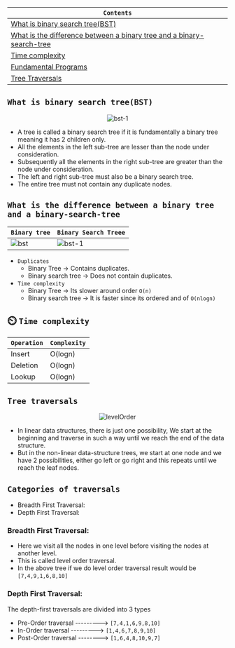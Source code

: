 <div align="center">
  
| `Contents` |
| ---------- |
| [What is binary search tree(BST)](https://github.com/devrath/studious-ds-adventure/blob/main/collection/Trees/BinaryTree/BinarySearchTree/README.md#what-is-binary-search-treebst) |
| [What is the difference between a binary tree and a binary-search-tree](https://github.com/devrath/studious-ds-adventure/blob/main/collection/Trees/BinaryTree/BinarySearchTree/README.md#what-is-the-difference-between-a-binary-tree-and-a-binary-search-tree) |
| [Time complexity](https://github.com/devrath/studious-ds-adventure/blob/main/collection/Trees/BinaryTree/BinarySearchTree/README.md#%EF%B8%8F-time-complexity) |
| [Fundamental Programs](https://github.com/devrath/studious-ds-adventure/tree/main/collection/Trees/BinaryTree/BinarySearchTree/Fundamentals) |
| [Tree Traversals](https://github.com/devrath/studious-ds-adventure/blob/main/collection/Trees/BinaryTree/BinarySearchTree/README.md#tree-traversals) |

</div>


## `What is binary search tree(BST)`

<div align="center">
  
![bst-1](https://github.com/devrath/studious-ds-adventure/assets/1456191/2aeab9ec-b11d-43f7-8ea6-c0ee55834d80)

</div>

* A tree is called a binary search tree if it is fundamentally a binary tree meaning it has 2 children only.
* All the elements in the left sub-tree are lesser than the node under consideration.
* Subsequently all the elements in the right sub-tree are greater than the node under consideration.
* The left and right sub-tree must also be a binary search tree.
* The entire tree must not contain any duplicate nodes.

## `What is the difference between a binary tree and a binary-search-tree`

| `Binary tree` | `Binary Search Treee` |
| ------------- | --------------------- |
| ![bst](https://github.com/devrath/studious-ds-adventure/assets/1456191/cb132f95-0031-4a49-9bea-0b1d9bf6a50b) | ![bst-1](https://github.com/devrath/studious-ds-adventure/assets/1456191/2aeab9ec-b11d-43f7-8ea6-c0ee55834d80) | 

* `Duplicates`
  *  Binary Tree -> Contains duplicates.
  *  Binary search tree -> Does not contain duplicates.
* `Time complexity`
  * Binary Tree -> Its slower around order `O(n)`
  * Binary search tree -> It is faster since its ordered and of `O(nlogn)`
 
## ⏲️ `Time complexity`  
| `Operation` | `Complexity` |
| ----------- | ------------ |
| Insert | O(logn) |
| Deletion | O(logn) |
| Lookup | O(logn) |

## `Tree traversals`

<div align="center">
  
![levelOrder](https://github.com/devrath/studious-ds-adventure/assets/1456191/0ec9f489-8128-4251-8b31-638280ef9ae6)

</div>

* In linear data structures, there is just one possibility, We start at the beginning and traverse in such a way until we reach the end of the data structure.
* But in the non-linear data-structure trees, we start at one node and we have 2 possibilities, either go left or go right and this repeats until we reach the leaf nodes.

## `Categories of traversals`
* Breadth First Traversal:
* Depth First Traversal:
  
### Breadth First Traversal:
* Here we visit all the nodes in one level before visiting the nodes at another level.
* This is called level order traversal.
* In the above tree if we do level order traversal result would be ` [7,4,9,1,6,8,10] `

### Depth First Traversal:   
The depth-first traversals are divided into 3 types
* Pre-Order traversal ---------> ` [7,4,1,6,9,8,10] `
* In-Order traversal  ---------> ` [1,4,6,7,8,9,10] `
* Post-Order traversal --------> ` [1,6,4,8,10,9,7] `
